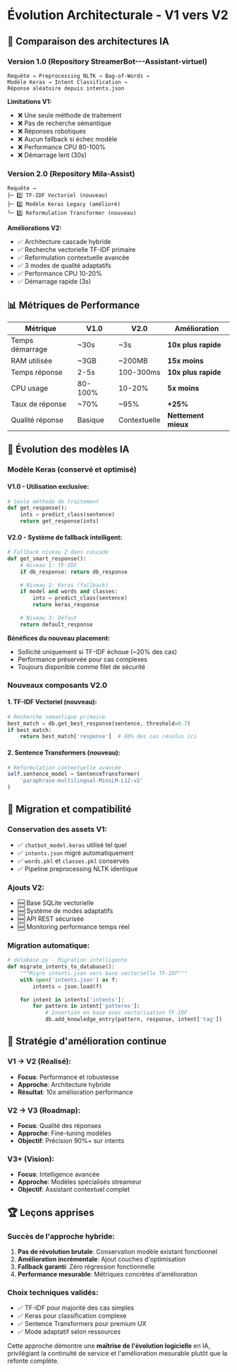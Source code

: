 # Évolution Architecturale - V1 vers V2

## 🔄 Comparaison des architectures IA

### Version 1.0 (Repository StreamerBot---Assistant-virtuel)
```
Requête → Preprocessing NLTK → Bag-of-Words → 
Modèle Keras → Intent Classification → 
Réponse aléatoire depuis intents.json
```

**Limitations V1:**
- ❌ Une seule méthode de traitement
- ❌ Pas de recherche sémantique
- ❌ Réponses robotiques  
- ❌ Aucun fallback si échec modèle
- ❌ Performance CPU 80-100%
- ❌ Démarrage lent (30s)

### Version 2.0 (Repository Mila-Assist)
```
Requête → 
├─ 1️⃣ TF-IDF Vectoriel (nouveau)
├─ 2️⃣ Modèle Keras Legacy (amélioré)  
└─ 3️⃣ Reformulation Transformer (nouveau)
```

**Améliorations V2:**
- ✅ Architecture cascade hybride
- ✅ Recherche vectorielle TF-IDF primaire
- ✅ Reformulation contextuelle avancée
- ✅ 3 modes de qualité adaptatifs
- ✅ Performance CPU 10-20%
- ✅ Démarrage rapide (3s)

## 📊 Métriques de Performance

| Métrique | V1.0 | V2.0 | Amélioration |
|----------|------|------|--------------|
| Temps démarrage | ~30s | ~3s | **10x plus rapide** |
| RAM utilisée | ~3GB | ~200MB | **15x moins** |
| Temps réponse | 2-5s | 100-300ms | **10x plus rapide** |
| CPU usage | 80-100% | 10-20% | **5x moins** |
| Taux de réponse | ~70% | ~95% | **+25%** |
| Qualité réponse | Basique | Contextuelle | **Nettement mieux** |

## 🧠 Évolution des modèles IA

### Modèle Keras (conservé et optimisé)

#### V1.0 - Utilisation exclusive:
```python
# Seule méthode de traitement
def get_response():
    ints = predict_class(sentence)
    return get_response(ints)
```

#### V2.0 - Système de fallback intelligent:
```python  
# Fallback niveau 2 dans cascade
def get_smart_response():
    # Niveau 1: TF-IDF
    if db_response: return db_response
    
    # Niveau 2: Keras (fallback)
    if model and words and classes:
        ints = predict_class(sentence)
        return keras_response
    
    # Niveau 3: Défaut
    return default_response
```

**Bénéfices du nouveau placement:**
- Sollicité uniquement si TF-IDF échoue (~20% des cas)
- Performance préservée pour cas complexes
- Toujours disponible comme filet de sécurité

### Nouveaux composants V2.0

#### 1. TF-IDF Vectoriel (nouveau):
```python
# Recherche sémantique primaire
best_match = db.get_best_response(sentence, threshold=0.7)
if best_match:
    return best_match['response']  # 80% des cas résolus ici
```

#### 2. Sentence Transformers (nouveau):
```python
# Reformulation contextuelle avancée
self.sentence_model = SentenceTransformer(
    'paraphrase-multilingual-MiniLM-L12-v2'
)
```

## 🔧 Migration et compatibilité

### Conservation des assets V1:
- ✅ `chatbot_model.keras` utilisé tel quel
- ✅ `intents.json` migré automatiquement  
- ✅ `words.pkl` et `classes.pkl` conservés
- ✅ Pipeline preprocessing NLTK identique

### Ajouts V2:
- 🆕 Base SQLite vectorielle
- 🆕 Système de modes adaptatifs
- 🆕 API REST sécurisée
- 🆕 Monitoring performance temps réel

### Migration automatique:
```python
# database.py - Migration intelligente
def migrate_intents_to_database():
    """Migre intents.json vers base vectorielle TF-IDF"""
    with open('intents.json') as f:
        intents = json.load(f)
    
    for intent in intents['intents']:
        for pattern in intent['patterns']:
            # Insertion en base avec vectorisation TF-IDF
            db.add_knowledge_entry(pattern, response, intent['tag'])
```

## 🎯 Stratégie d'amélioration continue

### V1 → V2 (Réalisé):
- **Focus**: Performance et robustesse
- **Approche**: Architecture hybride
- **Résultat**: 10x amélioration performance

### V2 → V3 (Roadmap):
- **Focus**: Qualité des réponses  
- **Approche**: Fine-tuning modèles
- **Objectif**: Précision 90%+ sur intents

### V3+ (Vision):
- **Focus**: Intelligence avancée
- **Approche**: Modèles spécialisés streameur
- **Objectif**: Assistant contextuel complet

## 🏆 Leçons apprises

### Succès de l'approche hybride:
1. **Pas de révolution brutale**: Conservation modèle existant fonctionnel
2. **Amélioration incrémentale**: Ajout couches d'optimisation  
3. **Fallback garanti**: Zéro régression fonctionnelle
4. **Performance mesurable**: Métriques concrètes d'amélioration

### Choix techniques validés:
- ✅ TF-IDF pour majorité des cas simples
- ✅ Keras pour classification complexe  
- ✅ Sentence Transformers pour premium UX
- ✅ Mode adaptatif selon ressources

Cette approche démontre une **maîtrise de l'évolution logicielle** en IA, privilégiant la continuité de service et l'amélioration mesurable plutôt que la refonte complète.
